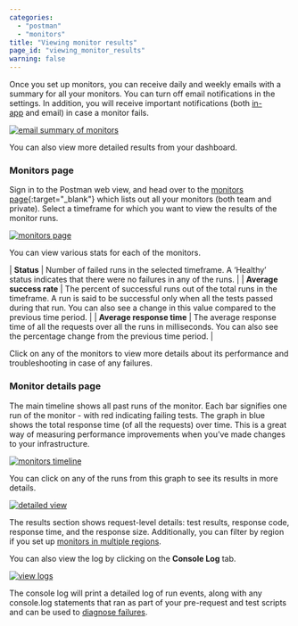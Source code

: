 ```yaml
---
categories:
  - "postman"
  - "monitors"
title: "Viewing monitor results"
page_id: "viewing_monitor_results"
warning: false
---
```


Once you set up monitors, you can receive daily and weekly emails with a summary for all your monitors. You can turn off email notifications in the settings. In addition, you will receive important notifications (both [in-app](/docs/postman/notifications) and email) in case a monitor fails.

[![email summary of monitors](https://s3.amazonaws.com/postman-static-getpostman-com/postman-docs/monitoring-email-results1.png)](https://s3.amazonaws.com/postman-static-getpostman-com/postman-docs/monitoring-email-results1.png)

You can also view more detailed results from your dashboard.

### Monitors page

Sign in to the Postman web view, and head over to the [monitors page](https://monitor.getpostman.com/){:target="_blank"} which lists out all your monitors (both team and private). Select a timeframe for which you want to view the results of the monitor runs.

[![monitors page](https://s3.amazonaws.com/postman-static-getpostman-com/postman-docs/monitoring-results-page.png)](https://s3.amazonaws.com/postman-static-getpostman-com/postman-docs/monitoring-results-page.png)

You can view various stats for each of the monitors.

| **Status** | Number of failed runs in the selected timeframe. A ‘Healthy’ status indicates that there were no failures in any of the runs. |
| **Average success rate** | The percent of successful runs out of the total runs in the timeframe. A run is said to be successful only when all the tests passed during that run. You can also see a change in this value compared to the previous time period. |
| **Average response time** | The average response time of all the requests over all the runs in milliseconds. You can also see the percentage change from the previous time period. |


Click on any of the monitors to view more details about its performance and troubleshooting in case of any failures.

### Monitor details page

The main timeline shows all past runs of the monitor. Each bar signifies one run of the monitor - with red indicating failing tests. The graph in blue shows the total response time (of all the requests) over time. This is a great way of measuring performance improvements when you’ve made changes to your infrastructure.

[![monitors timeline](https://s3.amazonaws.com/postman-static-getpostman-com/postman-docs/monitoring-results-page.png)](https://s3.amazonaws.com/postman-static-getpostman-com/postman-docs/monitoring-results-page.png)

You can click on any of the runs from this graph to see its results in more details. 

[![detailed view](https://s3.amazonaws.com/postman-static-getpostman-com/postman-docs/monitoring-results-graphDetails.png)](https://s3.amazonaws.com/postman-static-getpostman-com/postman-docs/monitoring-results-graphDetails.png)  

The results section shows request-level details: test results, response code, response time, and the response size. Additionally, you can filter by region if you set up [monitors in multiple regions](/docs/postman/monitors/intro_monitors#monitoring-resources-in-multiple-regions).

You can also view the log by clicking on the **Console Log** tab.

[![view logs](https://s3.amazonaws.com/postman-static-getpostman-com/postman-docs/59042622.png)](https://s3.amazonaws.com/postman-static-getpostman-com/postman-docs/59042622.png)

The console log will print a detailed log of run events, along with any console.log statements that ran as part of your pre-request and test scripts and can be used to [diagnose failures](/docs/postman/monitors/troubleshooting_monitors).
